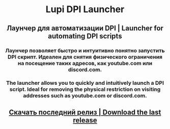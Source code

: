 <h1 align="center">Lupi DPI Launcher</h1>
<h2 align="center">Лаунчер для автоматизации DPI | Launcher for automating DPI scripts</h2>
<h3 align="center">Лаунчер позволяет быстро и интуитивно понятно запустить DPI скрипт. Идеален для снятия физического ограничения на посещение таких адресов, как youtube.com или discord.com.</h3>
<h3 align="center">The launcher allows you to quickly and intuitively launch a DPI script. Ideal for removing the physical restriction on visiting addresses such as youtube.com or discord.com.</h3>
<h2 align="center"><a href="https://github.com/0netervezer0/Lupi-DPI-Laucnher/releases/tag/0.1.1">Скачать последний релиз | Download the last release</a></h2>
